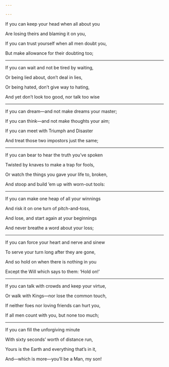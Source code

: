 ```yaml
---

---
```


If you can keep your head when all about you

Are losing theirs and blaming it on you,

If you can trust yourself when all men doubt you,

But make allowance for their doubting too;

---

If you can wait and not be tired by waiting,

Or being lied about, don’t deal in lies,

Or being hated, don’t give way to hating,

And yet don’t look too good, nor talk too wise

---

If you can dream—and not make dreams your master;

If you can think—and not make thoughts your aim;

If you can meet with Triumph and Disaster

And treat those two impostors just the same;

---

If you can bear to hear the truth you’ve spoken

Twisted by knaves to make a trap for fools,

Or watch the things you gave your life to, broken,

And stoop and build ’em up with worn-out tools:

---

If you can make one heap of all your winnings

And risk it on one turn of pitch-and-toss,

And lose, and start again at your beginnings

And never breathe a word about your loss;

---

If you can force your heart and nerve and sinew

To serve your turn long after they are gone,

And so hold on when there is nothing in you

Except the Will which says to them: ‘Hold on!’

---

If you can talk with crowds and keep your virtue,

Or walk with Kings—nor lose the common touch,

If neither foes nor loving friends can hurt you,

If all men count with you, but none too much;

---

If you can fill the unforgiving minute

With sixty seconds’ worth of distance run,

Yours is the Earth and everything that’s in it,

And—which is more—you’ll be a Man, my son!
